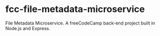 # fcc-file-metadata-microservice
File Metadata Microservice. A freeCodeCamp back-end project built in Node.js and Express.
